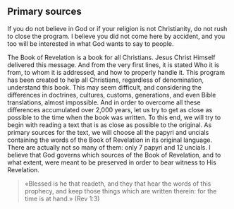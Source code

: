 ## Primary sources

If you do not believe in God or if your religion is not Christianity, do not rush to close the program. I believe you did not come here by accident, and you too will be interested in what God wants to say to people.

The Book of Revelation is a book for all Christians. Jesus Christ Himself delivered this message. And from the very first lines, it is stated Who it is from, to whom it is addressed, and how to properly handle it. This program has been created to help all Christians, regardless of denomination, understand this book. This may seem difficult, and considering the differences in doctrines, cultures, customs, generations, and even Bible translations, almost impossible. And in order to overcome all these differences accumulated over 2,000 years, let us try to get as close as possible to the time when the book was written. To this end, we will try to begin with reading a text that is as close as possible to the original. As primary sources for the text, we will choose all the papyri and uncials containing the words of the Book of Revelation in its original language. There are actually not so many of them: only 7 papyri and 12 uncials. I believe that God governs which sources of the Book of Revelation, and to what extent, were meant to be preserved in order to bear witness to His Revelation.

> «Blessed is he that readeth, and they that hear the words of this prophecy, and keep those things which are written therein: for the time is at hand.» (Rev 1:3)
